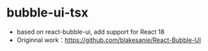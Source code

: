 # bubble-ui-tsx
- based on react-bubble-ui, add support for React 18
- Originnal work：https://github.com/blakesanie/React-Bubble-UI
